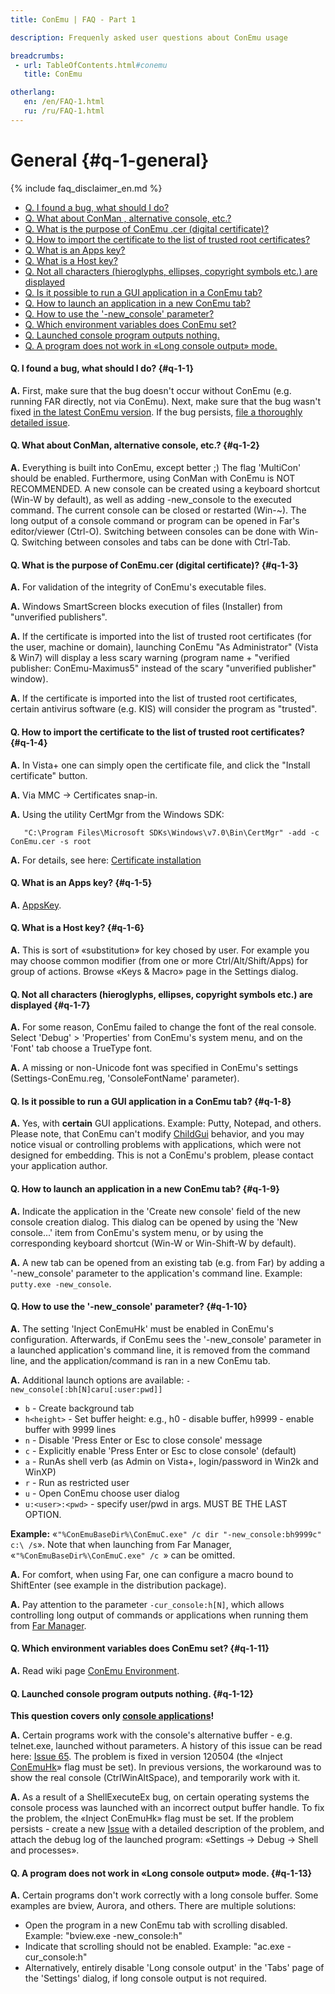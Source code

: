 ```yaml
---
title: ConEmu | FAQ - Part 1

description: Frequenly asked user questions about ConEmu usage

breadcrumbs:
 - url: TableOfContents.html#conemu
   title: ConEmu

otherlang:
   en: /en/FAQ-1.html
   ru: /ru/FAQ-1.html
---
```


# General  {#q-1-general}

{% include faq_disclaimer_en.md %}

* [Q. I found a bug, what should I do?](#q-1-1)
* [Q. What about ConMan , alternative console, etc.?](#q-1-2)
* [Q. What is the purpose of ConEmu .cer (digital certificate)?](#q-1-3)
* [Q. How to import the certificate to the list of trusted root certificates?](#q-1-4)
* [Q. What is an Apps key?](#q-1-5)
* [Q. What is a Host key?](#q-1-6)
* [Q. Not all characters (hieroglyphs, ellipses, copyright symbols etc.) are displayed](#q-1-7)
* [Q. Is it possible to run a GUI application in a ConEmu tab?](#q-1-8)
* [Q. How to launch an application in a new ConEmu tab?](#q-1-9)
* [Q. How to use the '-new_console' parameter?](#q-1-10)
* [Q. Which environment variables does ConEmu set?](#q-1-11)
* [Q. Launched console program outputs nothing.](#q-1-12)
* [Q. A program does not work in «Long console output» mode.](#q-1-13)






#### Q. I found a bug, what should I do?   {#q-1-1}


**A.** First, make sure that the bug doesn't occur without ConEmu (e.g. running FAR directly, not via ConEmu). Next, make sure that the bug wasn't fixed [in the latest ConEmu version](http://www.fosshub.com/ConEmu.html). If the bug persists, [file a thoroughly detailed issue](https://github.com/Maximus5/ConEmu/issues/new).




#### Q. What about ConMan, alternative console, etc.?   {#q-1-2}


**A.** Everything is built into ConEmu, except better ;) The flag 'MultiCon' should be enabled. Furthermore, using ConMan with ConEmu is NOT RECOMMENDED. A new console can be created using a keyboard shortcut (Win-W by default), as well as adding -new_console to the executed command. The current console can be closed or restarted (Win-~). The long output of a console command or program can be opened in Far's editor/viewer (Ctrl-O). Switching between consoles can be done with Win-Q. Switching between consoles and tabs can be done with Ctrl-Tab.




#### Q. What is the purpose of ConEmu.cer (digital certificate)?   {#q-1-3}


**A.** For validation of the integrity of ConEmu's executable files.


**A.** Windows SmartScreen blocks execution of files (Installer) from "unverified publishers".


**A.** If the certificate is imported into the list of trusted root certificates (for the user, machine or domain), launching ConEmu "As Administrator" (Vista & Win7) will display a less scary warning (program name + "verified publisher: ConEmu-Maximus5" instead of the scary "unverified publisher" window).


**A.** If the certificate is imported into the list of trusted root certificates, certain antivirus software (e.g. KIS) will consider the program as "trusted".




#### Q. How to import the certificate to the list of trusted root certificates?   {#q-1-4}


**A.** In Vista+ one can simply open the certificate file, and click the "Install certificate" button.


**A.** Via MMC -> Certificates snap-in.


**A.** Using the utility CertMgr from the Windows SDK:

~~~
   "C:\Program Files\Microsoft SDKs\Windows\v7.0\Bin\CertMgr" -add -c ConEmu.cer -s root
~~~

**A.** For details, see here: [Certificate installation](Certificate.html)




#### Q. What is an Apps key?   {#q-1-5}


**A.** [AppsKey](AppsKey.html).




#### Q. What is a Host key?   {#q-1-6}


**A.** This is sort of «substitution» for key chosed by user. For example you may choose common modifier (from one or more Ctrl/Alt/Shift/Apps) for group of actions. Browse «Keys & Macro» page in the Settings dialog.




#### Q. Not all characters (hieroglyphs, ellipses, copyright symbols etc.) are displayed   {#q-1-7}


**A.** For some reason, ConEmu failed to change the font of the real console. Select 'Debug' > 'Properties' from ConEmu's system menu, and on the 'Font' tab choose a TrueType font.


**A.** A missing or non-Unicode font was specified in ConEmu's settings (Settings-ConEmu.reg, 'ConsoleFontName' parameter).




#### Q. Is it possible to run a GUI application in a ConEmu tab?   {#q-1-8}

**A.** Yes, with **certain** GUI applications. Example: Putty, Notepad, and others.
Please note, that ConEmu can't modify [ChildGui](ChildGui.html) behavior,
and you may notice visual or controlling problems with applications,
which were not designed for embedding.
This is not a ConEmu's problem, please contact your application author.




#### Q. How to launch an application in a new ConEmu tab?   {#q-1-9}


**A.** Indicate the application in the 'Create new console' field of the new console creation dialog. This dialog can be opened by using the 'New console...' item from ConEmu's system menu, or by using the corresponding keyboard shortcut (Win-W or Win-Shift-W by default).


**A.** A new tab can be opened from an existing tab (e.g. from Far) by adding a '-new_console' parameter to the application's command line. Example: `putty.exe -new_console`.




#### Q. How to use the '-new_console' parameter?   {#q-1-10}


**A.** The setting 'Inject ConEmuHk' must be enabled in ConEmu's configuration. Afterwards, if ConEmu sees the '-new_console' parameter in a launched application's command line, it is removed from the command line, and the application/command is ran in a new ConEmu tab.


**A.** Additional launch options are available: `-new_console[:bh[N]caru[:user:pwd]]`

* `b` - Create background tab
* `h<height>` - Set buffer height: e.g., h0 - disable buffer, h9999 - enable buffer with 9999 lines
* `n` - Disable 'Press Enter or Esc to close console' message
* `c` - Explicitly enable 'Press Enter or Esc to close console' (default)
* `a` - RunAs shell verb (as Admin on Vista+, login/password in Win2k and WinXP)
* `r` - Run as restricted user
* `u` - Open ConEmu choose user dialog
* `u:<user>:<pwd>` - specify user/pwd in args. MUST BE THE LAST OPTION.

**Example:** «`"%ConEmuBaseDir%\ConEmuC.exe" /c dir "-new_console:bh9999c" c:\ /s`». Note that when launching from Far Manager, «`"%ConEmuBaseDir%\ConEmuC.exe" /c `» can be omitted.


**A.** For comfort, when using Far, one can configure a macro bound to ShiftEnter (see example in the distribution package).


**A.** Pay attention to the parameter `-cur_console:h[N]`, which allows controlling long output of commands or applications when running them from [Far Manager](ConEmuFAQ.html#Far_Manager).




#### Q. Which environment variables does ConEmu set?   {#q-1-11}


**A.** Read wiki page [ConEmu Environment](ConEmuEnvironment.html).




#### Q. Launched console program outputs nothing.   {#q-1-12}

**This question covers only [console applications](ConsoleApplication.html)!**

**A.** Certain programs work with the console's alternative buffer - e.g. telnet.exe, launched without parameters. A history of this issue can be read here: [Issue 65](http://github.com/Maximus5/conemu-old-issues/issues/65). The problem is fixed in version 120504 (the «Inject [ConEmuHk](ConEmuHk.html)» flag must be set). In previous versions, the workaround was to show the real console (CtrlWinAltSpace), and temporarily work with it.


**A.** As a result of a ShellExecuteEx bug, on certain operating systems the console process was launched with an incorrect output buffer handle. To fix the problem, the «Inject ConEmuHk» flag must be set. If the problem persists - create a new [Issue](http://code.google.com/p/conemu-maximus5/issues/entry) with a detailed description of the problem, and attach the debug log of the launched program: «Settings -> Debug -> Shell and processes».




#### Q. A program does not work in «Long console output» mode.   {#q-1-13}


**A.** Certain programs don't work correctly with a long console buffer. Some examples are bview, Aurora, and others. There are multiple solutions:

* Open the program in a new ConEmu tab with scrolling disabled. Example: "bview.exe -new_console:h"
* Indicate that scrolling should not be enabled. Example: "ac.exe -cur_console:h"
* Alternatively, entirely disable 'Long console output' in the 'Tabs' page of the 'Settings' dialog, if long console output is not required.
